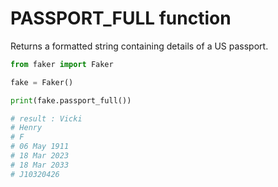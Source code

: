 # **PASSPORT_FULL** function

Returns a formatted string containing details of a US passport.

```py
from faker import Faker

fake = Faker()

print(fake.passport_full())

# result : Vicki
# Henry
# F
# 06 May 1911
# 18 Mar 2023
# 18 Mar 2033
# J10320426

```
